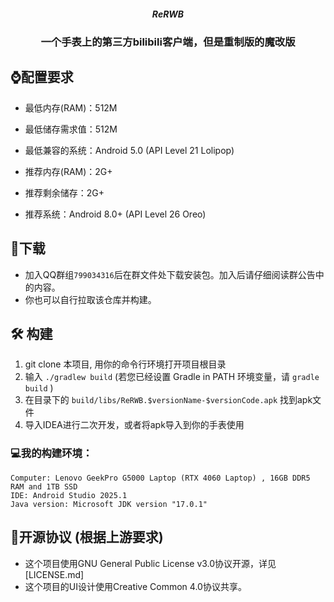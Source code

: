 <h5 align="center">ReRWB</center>

<h3 align="center">一个手表上的第三方bilibili客户端，但是重制版的魔改版</center>

## :watch:配置要求

- 最低内存(RAM)：512M
- 最低储存需求值：512M
- 最低兼容的系统：Android 5.0 (API Level 21 Lolipop)



- 推荐内存(RAM)：2G+
- 推荐剩余储存：2G+
- 推荐系统：Android 8.0+ (API Level 26 Oreo)



## :rocket:下载

- 加入QQ群组`799034316`后在群文件处下载安装包。加入后请仔细阅读群公告中的内容。
- 你也可以自行拉取该仓库并构建。


##  :hammer_and_wrench: 构建

1. git clone 本项目, 用你的命令行环境打开项目根目录
2. 输入 ```./gradlew build``` (若您已经设置 Gradle in PATH 环境变量，请 ```gradle build``` )
3. 在目录下的 ```build/libs/ReRWB.$versionName-$versionCode.apk``` 找到apk文件
4. 导入IDEA进行二次开发，或者将apk导入到你的手表使用

### :computer:我的构建环境：

```
Computer: Lenovo GeekPro G5000 Laptop (RTX 4060 Laptop) , 16GB DDR5 RAM and 1TB SSD
IDE: Android Studio 2025.1
Java version: Microsoft JDK version "17.0.1"
```

## :page_facing_up:开源协议 (根据上游要求)

- 这个项目使用GNU General Public License v3.0协议开源，详见[LICENSE.md]
- 这个项目的UI设计使用Creative Common 4.0协议共享。
